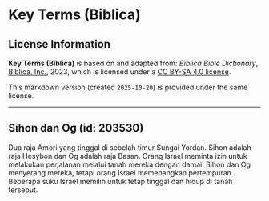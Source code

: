 # Key Terms (Biblica)

## License Information

**Key Terms (Biblica)** is based on and adapted from: _Biblica Bible Dictionary_, [Biblica, Inc.](https://www.biblica.com/), 2023, which is licensed under a [CC BY-SA 4.0 license](https://creativecommons.org/licenses/by-sa/4.0/legalcode.en).

This markdown version (created `2025-10-20`) is provided under the same license.



--------------------------------

## Sihon dan Og (id: 203530)

Dua raja Amori yang tinggal di sebelah timur Sungai Yordan. Sihon adalah raja Hesybon dan Og adalah raja Basan. Orang Israel meminta izin untuk melakukan perjalanan melalui tanah mereka dengan damai. Sihon dan Og menyerang mereka, tetapi orang Israel memenangkan pertempuran. Beberapa suku Israel memilih untuk tetap tinggal dan hidup di tanah tersebut.


